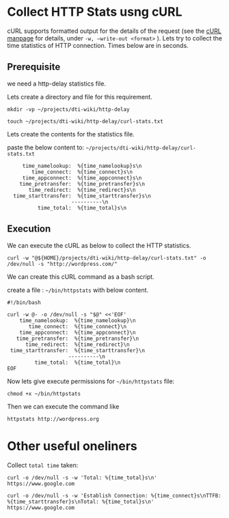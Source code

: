 # Collect HTTP Stats usng cURL

cURL supports formatted output for the details of the request (see the [cURL manpage](https://curl.se/docs/manpage.html) for details, under `-w, –write-out <format>` ).
Lets try to collect the time statistics of HTTP connection. Times below are in seconds.

## Prerequisite

we need a http-delay statistics file.

Lets create a directory and file for this requirement.

```
mkdir -vp ~/projects/dti-wiki/http-delay
```

```
touch ~/projects/dti-wiki/http-delay/curl-stats.txt

```
Lets create the contents for the statistics file.

paste the below content to: `~/projects/dti-wiki/http-delay/curl-stats.txt`

```
     time_namelookup:  %{time_namelookup}s\n
        time_connect:  %{time_connect}s\n
     time_appconnect:  %{time_appconnect}s\n
    time_pretransfer:  %{time_pretransfer}s\n
       time_redirect:  %{time_redirect}s\n
  time_starttransfer:  %{time_starttransfer}s\n
                     ----------\n
          time_total:  %{time_total}s\n
```

## Execution

We can execute the cURL as below to collect the HTTP statistics.

```
curl -w "@${HOME}/projects/dti-wiki/http-delay/curl-stats.txt" -o /dev/null -s "http://wordpress.com/"
```

We can create this cURL command as a bash script.

create a file : `~/bin/httpstats` with below content.

```
#!/bin/bash

curl -w @- -o /dev/null -s "$@" <<'EOF'
    time_namelookup:  %{time_namelookup}\n
       time_connect:  %{time_connect}\n
    time_appconnect:  %{time_appconnect}\n
   time_pretransfer:  %{time_pretransfer}\n
      time_redirect:  %{time_redirect}\n
 time_starttransfer:  %{time_starttransfer}\n
                    ----------\n
         time_total:  %{time_total}\n
EOF
```

Now lets give execute permissions for `~/bin/httpstats` file:

```
chmod +x ~/bin/httpstats
```

Then we can execute the command like

```
httpstats http://wordpress.org
```


# Other useful oneliners

Collect `total time` taken:

```
curl -o /dev/null -s -w 'Total: %{time_total}s\n'  https://www.google.com
```

```
curl -o /dev/null -s -w 'Establish Connection: %{time_connect}s\nTTFB: %{time_starttransfer}s\nTotal: %{time_total}s\n'  https://www.google.com
```
